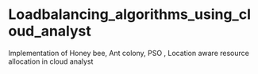 # Loadbalancing_algorithms_using_cloud_analyst
Implementation of Honey bee, Ant colony, PSO , Location aware resource allocation in cloud analyst
